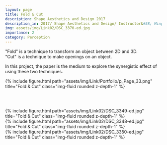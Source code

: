 ```yaml
---
layout: page
title: Fold & Cut
description: Shape Aesthetics and Design 2017
description_in: 2017/ Shape Aesthetics and Design/ Instructor&#58; Ming-Chuan Fu
img: assets/img/Link02/DSC_3370-ed.jpg
importance: 2
category: Perception
---
```


"Fold" is a technique to transform an object between 2D and 3D. <br>
"Cut" is a technique to make openings on an object.

In this project, the paper is the medium to explore the synergistic effect of using
these two techniques.



<div class="row">
    <div class="col-sm mt-3 mt-md-0">
        {% include figure.html path="assets/img/Link/Portfolio/p_Page_33.png" title="Fold & Cut" class="img-fluid rounded z-depth-1" %}
    </div>
</div>

<br/><br/>


<div class="container">
  <div class="row row-cols-3">
    <div class="col">
        {% include figure.html path="assets/img/Link02/DSC_3349-ed.jpg" title="Fold & Cut" class="img-fluid rounded z-depth-1" %}
    </div>
    <div class="col">
        {% include figure.html path="assets/img/Link02/DSC_3348-ed.jpg" title="Fold & Cut" class="img-fluid rounded z-depth-1" %}
    </div>
    <div class="col">
        {% include figure.html path="assets/img/Link02/DSC_3350-ed.jpg" title="Fold & Cut" class="img-fluid rounded z-depth-1" %}
    </div>

  </div>
</div>

